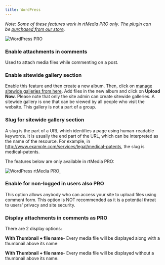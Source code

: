 ```yaml
---
title: WordPress
---
```


_Note: Some of these features work in rtMedia PRO only. The plugin can be _[_purchased from our store_](https://rtcamp.com/store/rtmedia-pro/)_._

![WordPress PRO](http://docs.rtcamp.com/wp-content/uploads/2014/06/WordPress-PRO.jpg)


### Enable attachments in comments


Used to attach media files while commenting on a post.


### Enable sitewide gallery section


Enable this feature and then create a new album. Then, click on [manage sitewide galleries from here](http://www.google.com/url?q=http%3A%2F%2Flocalhost%2Fmytestsite%2Fwp-admin%2Fedit.php%3Fpost_type%3Drtmedia_album&sa=D&sntz=1&usg=AFQjCNHqY1forlTBBIbbgqLm1nEjqQge0A). Add files in the new album and click on **Upload Now**. Please note that only the site admin can create sitewide galleries. A sitewide gallery is one that can be viewed by all people who visit the website. This gallery is not a part of a group.


### Slug for sitewide gallery section


A slug is the part of a URL which identifies a page using human-readable keywords. It is usually the end part of the URL, which can be interpreted as the name of the resource. For example, in http://www.example.com/services/legal/medical-patents, the slug is medical-patents.

The features below are only available in rtMedia PRO:

![WordPress rtMedia PRO](http://docs.rtcamp.com/wp-content/uploads/2014/06/WordPress-rtMedia-PRO.jpg)[ ](http://docs.rtcamp.com/wp-content/uploads/2014/06/WordPress-PRO.jpg)


### Enable for non-logged in users also  PRO 


This option allows anybody who can access your site to upload files using comment form. This option is NOT recommended as it is a potential threat to users' privacy and site security.


### Display attachments in comments as PRO


There are 2 display options:

**With Thumbnail + file name**- Every media file will be displayed along with a thumbnail above its name

**With Thumbnail + file name**- Every media file will be displayed without a thumbnail above its name.
